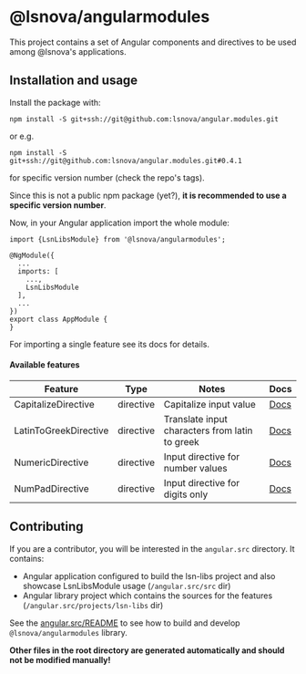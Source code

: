 # @lsnova/angularmodules

This project contains a set of Angular components and directives to be used among @lsnova's applications.

## Installation and usage
Install the package with: 

`npm install -S git+ssh://git@github.com:lsnova/angular.modules.git`

or e.g.

`npm install -S git+ssh://git@github.com:lsnova/angular.modules.git#0.4.1`

for specific version number (check the repo's tags).

Since this is not a public npm package (yet?), **it is recommended to use a specific version number**.

Now, in your Angular application import the whole module:
```
import {LsnLibsModule} from '@lsnova/angularmodules';

@NgModule({
  ...
  imports: [
    ...,
    LsnLibsModule
  ],
  ...
})
export class AppModule {
}
```

For importing a single feature see its docs for details.

#### Available features

| Feature               | Type      | Notes                                                  | Docs         |
|-----------------------|-----------|--------------------------------------------------------|--------------|
| CapitalizeDirective   | directive | Capitalize input value                                 |   [Docs][2]  |
| LatinToGreekDirective | directive | Translate input characters from latin to greek         |   [Docs][3]  |
| NumericDirective      | directive | Input directive for number values                      |   [Docs][0]  |
| NumPadDirective       | directive | Input directive for digits only                        |   [Docs][1]  |

 [0]: https://github.com/lsnova/angular.modules/tree/master/angular.src/projects/lsn-libs/src/lib/directives/numeric
 [1]: https://github.com/lsnova/angular.modules/tree/master/angular.src/projects/lsn-libs/src/lib/directives/numpad
 [2]: https://github.com/lsnova/angular.modules/tree/master/angular.src/projects/lsn-libs/src/lib/directives/capitalize
 [3]: https://github.com/lsnova/angular.modules/tree/master/angular.src/projects/lsn-libs/src/lib/directives/latin-to-greek

## Contributing
If you are a contributor, you will be interested in the `angular.src` directory. It contains:
 - Angular application configured to build the lsn-libs project and also showcase LsnLibsModule usage (`/angular.src/src` dir)
 - Angular library project which contains the sources for the features (`/angular.src/projects/lsn-libs` dir)
 
 See the [angular.src/README](https://github.com/lsnova/angular.modules/tree/master/angular.src) to see how to build and develop `@lsnova/angularmodules` library.
 
**Other files in the root directory are generated automatically and should not be modified manually!**
